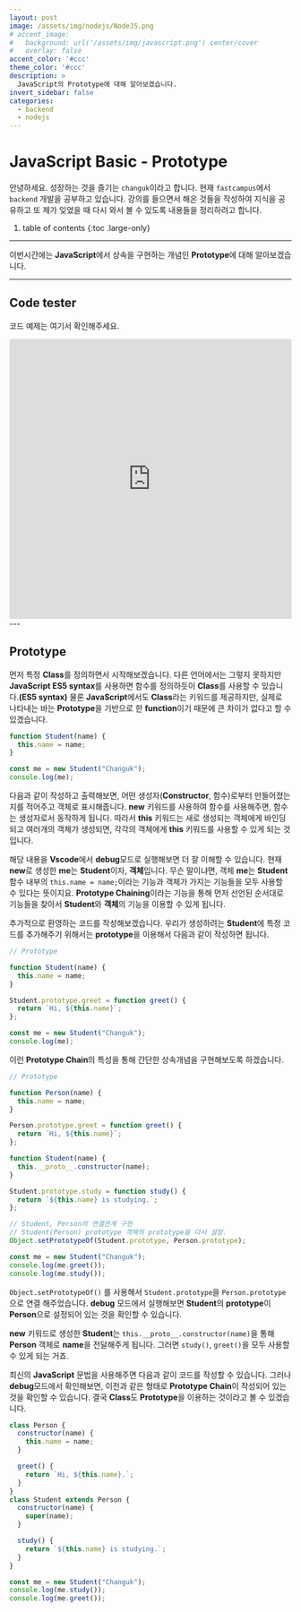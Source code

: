 ```yaml
---
layout: post
image: /assets/img/nodejs/NodeJS.png
# accent_image:
#   background: url('/assets/img/javascript.png') center/cover
#   overlay: false
accent_color: '#ccc'
theme_color: '#ccc'
description: >
  JavaScript의 Prototype에 대해 알아보겠습니다.
invert_sidebar: false
categories:
  - backend
  - nodejs
---
```


# JavaScript Basic - Prototype

안녕하세요. 성장하는 것을 즐기는 `changuk`이라고 합니다. 현재 `fastcampus`에서 `backend` 개발을 공부하고 있습니다. 강의를 들으면서 해온 것들을 작성하여 지식을 공유하고 또 제가 잊었을 때 다시 와서 볼 수 있도록 내용들을 정리하려고 합니다.

1. table of contents
{:toc .large-only}
---

이번시간에는 **JavaScript**에서 상속을 구현하는 개념인 **Prototype**에 대해 알아보겠습니다.

---
## Code tester 
코드 예제는 여기서 확인해주세요.
<iframe src="https://codesandbox.io/embed/jovial-hermann-yk8xfq?fontsize=14&hidenavigation=1&theme=dark"
     style="width:100%; height:500px; border:0; border-radius: 4px; overflow:hidden;"
     title="blog-js"
     allow="accelerometer; ambient-light-sensor; camera; encrypted-media; geolocation; gyroscope; hid; microphone; midi; payment; usb; vr; xr-spatial-tracking"
     sandbox="allow-forms allow-modals allow-popups allow-presentation allow-same-origin allow-scripts"
   ></iframe>
---

## Prototype
먼저 특정 **Class**를 정의하면서 시작해보겠습니다. 다른 언어에서는 그렇지 못하지만 **JavaScript ES5 syntax**를 사용하면 함수를 정의하듯이 **Class**를 사용할 수 있습니다.**(ES5 syntax)** 물론 **JavaScript**에서도 **Class**라는 키워드를 제공하지만, 실제로 나타내는 바는 **Prototype**을 기반으로 한 **function**이기 때문에 큰 차이가 없다고 할 수 있겠습니다.

```js
function Student(name) {
  this.name = name;
}

const me = new Student("Changuk");
console.log(me);
```
다음과 같이 작성하고 출력해보면, 어떤 생성자(**Constructor**, 함수)로부터 만들어졌는지를 적어주고 객체로 표시해줍니다. **new** 키워드를 사용하여 함수를 사용해주면, 함수는 생성자로서 동작하게 됩니다. 따라서 **this** 키워드는 새로 생성되는 객체에게 바인딩되고 여러개의 객체가 생성되면, 각각의 객체에게 **this** 키워드를 사용할 수 있게 되는 것입니다.<br>

해당 내용을 **Vscode**에서 **debug**모드로 실행해보면 더 잘 이해할 수 있습니다. 현재 **new**로 생성한 **me**는 **Student**이자, **객체**입니다. 무슨 말이냐면, 객체 **me**는 **Student** 함수 내부의 `this.name = name;`이라는 기능과 객체가 가지는 기능들을 모두 사용할 수 있다는 뜻이지요. **Prototype Chaining**이라는 기능을 통해 먼저 선언된 순서대로 기능들을 찾아서 **Student**와 **객체**의 기능을 이용할 수 있게 됩니다.<br>

추가적으로 환영하는 코드를 작성해보겠습니다. 우리가 생성하려는 **Student**에 특정 코드를 추가해주기 위해서는 **prototype**을 이용해서 다음과 같이 작성하면 됩니다.
 
```js
// Prototype

function Student(name) {
  this.name = name;
}

Student.prototype.greet = function greet() {
  return `Hi, ${this.name}`;
};

const me = new Student("Changuk");
console.log(me);
```

이런 **Prototype Chain**의 특성을 통해 간단한 상속개념을 구현해보도록 하겠습니다.
```js
// Prototype

function Person(name) {
  this.name = name;
}

Person.prototype.greet = function greet() {
  return `Hi, ${this.name}`;
};

function Student(name) {
  this.__proto__.constructor(name);
}

Student.prototype.study = function study() {
  return `${this.name} is studying.`;
};

// Student, Person의 연결관계 구현
// Student(Person) prototype 객체의 prototype을 다시 설정.
Object.setPrototypeOf(Student.prototype, Person.prototype);

const me = new Student("Changuk");
console.log(me.greet());
console.log(me.study());
```
`Object.setPrototypeOf()` 를 사용해서 `Student.prototype`을 `Person.prototype`으로 연결 해주었습니다. **debug** 모드에서 실행해보면 **Student**의 **prototype**이 **Person**으로 설정되어 있는 것을 확인할 수 있습니다.<br>

**new** 키워드로 생성한 **Student**는 `this.__proto__.constructor(name)`을 통해  **Person** 객체로 **name**을 전달해주게 됩니다. 그러면 `study()`, `greet()`을 모두 사용할 수 있게 되는 거죠. <br>

최신의 **JavaScript** 문법을 사용해주면 다음과 같이 코드를 작성할 수 있습니다. 그러나 **debug**모드에서 확인해보면, 이전과 같은 형태로 **Prototype Chain**이 작성되어 있는것을 확인할 수 있습니다. 결국 **Class**도 **Prototype**을 이용하는 것이라고 볼 수 있겠습니다.

```js
class Person {
  constructor(name) {
    this.name = name;
  }

  greet() {
    return `Hi, ${this.name}.`;
  }
}
class Student extends Person {
  constructor(name) {
    super(name);
  }

  study() {
    return `${this.name} is studying.`;
  }
}

const me = new Student("Changuk");
console.log(me.study());
console.log(me.greet());
```